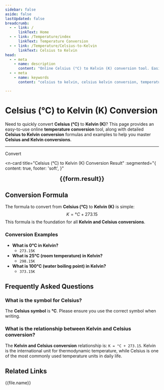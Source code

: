 ```yaml
---
sidebar: false
aside: false
lastUpdated: false
breadcrumb:
  - - link: /
      linkText: Home
  - - link: /Temperature/index
      linkText: Temperature Conversion
  - - link: /Temperature/Celsius-to-Kelvin
      linkText: Celsius to Kelvin
head:
  - - meta
    - name: description
      content: "Online Celsius (°C) to Kelvin (K) conversion tool. Easily convert temperature units with detailed conversion formulas, examples, and FAQs to help you quickly complete Celsius to Kelvin conversions."
  - - meta
    - name: keywords
      content: "celsius to kelvin, celsius kelvin conversion, temperature conversion, temperature calculator, celsius kelvin formula, celsius symbol, kelvin celsius conversion, temperature units"

---
```

# Celsius (°C) to Kelvin (K) Conversion

Need to quickly convert **Celsius (°C)** to **Kelvin (K)**? This page provides an easy-to-use online **temperature conversion** tool, along with detailed **Celsius to Kelvin conversion** formulas and examples to help you master **Celsius and Kelvin conversions**.

---
<script setup>
  const seoKey =["temperature units","kelvin celsius conversion","kelvin celsius conversion formula","celsius fahrenheit conversion","celsius kelvin conversion","celsius symbol","celsius to fahrenheit","temperature conversion","kelvin celsius calculator","fahrenheit celsius conversion","celsius english","temperature calculator","temperature units","celsius symbol °C","celsius kelvin conversion","celsius symbol","fahrenheit celsius conversion","temperature symbols","kelvin celsius conversion","celsius fahrenheit conversion","fahrenheit to celsius","celsius symbol °C"]
import { onMounted, reactive, inject, ref } from 'vue'
import { NButton,NForm ,NFormItem,NInput,NInputNumber,NSelect,NCard,useMessage,NGrid ,NGi  } from 'naive-ui'
import { defineClientComponent } from 'vitepress'
import { Temperature } from '../files';

const convert = inject('convert')

const form = reactive({
  number: null,
  result: 'No result yet',
})

const convertHandler = () => {
  if (form.number !== null && !isNaN(form.number)) {
    const convertedValue = parseFloat(form.number) + 273.15
    form.result = `${form.number}°C = ${convertedValue.toFixed(2)}K`
  } else {
    form.result = 'Please enter a valid number.'
  }
}
</script>

<n-form size="large" :model="form">
  <n-form-item label="Celsius (°C)">
    <n-input-number v-model:value="form.number" placeholder="Enter Celsius temperature" style="width: 100%" />
  </n-form-item>
  <n-form-item>
    <n-button type="info" @click="convertHandler" block>Convert</n-button>
  </n-form-item>

</n-form>

<n-card
  title="Celsius (°C) to Kelvin (K) Conversion Result"
  :segmented="{
    content: true,
    footer: 'soft',
  }"
>
  <div  style="text-align:center;font-size:20px;">
    <strong>{{form.result}}</strong>
  </div>
  <template #footer>
    <div>
      <span>Use our tool for quick Celsius to Kelvin conversions!</span>
    </div>
  </template>

</n-card>

## Conversion Formula

The formula to convert from **Celsius (°C)** to **Kelvin (K)** is simple:
$$ K = °C + 273.15 $$
This formula is the foundation for all **Kelvin and Celsius conversions**.

### Conversion Examples
- **What is 0°C in Kelvin?**
  - `273.15K`
- **What is 25°C (room temperature) in Kelvin?**
  - `298.15K`
- **What is 100°C (water boiling point) in Kelvin?**
  - `373.15K`

## Frequently Asked Questions

### What is the symbol for Celsius?
The **Celsius symbol** is **°C**. Please ensure you use the correct symbol when writing.

### What is the relationship between Kelvin and Celsius conversion?
The **Kelvin and Celsius conversion** relationship is: `K = °C + 273.15`. Kelvin is the international unit for thermodynamic temperature, while Celsius is one of the most commonly used temperature units in daily life.

## Related Links
<n-grid x-gap="12" :cols="2">
  <n-gi v-for="(file, index) in Temperature" :key="index">
    <n-button
      text
      tag="a"
      :href="file.path"
      type="info"
    >
      {{file.name}}
    </n-button>
  </n-gi>

</n-grid>